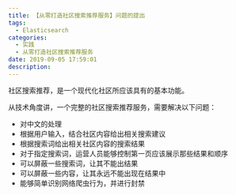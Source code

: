 ```yaml
---
title: 【从零打造社区搜索推荐服务】问题的提出
tags:
  - Elasticsearch
categories:
  - 实践
  - 从零打造社区搜索推荐服务
date: 2019-09-05 17:59:01
description:
---
```


社区搜索推荐，是一个现代化社区所应该具有的基本功能。

从技术角度讲，一个完整的社区搜索推荐服务，需要解决以下问题：
- 对中文的处理
- 根据用户输入，结合社区内容给出相关搜索建议
- 根据搜索词给出相关社区内容的搜索结果
- 对于指定搜索词，运营人员能够控制第一页应该展示那些结果和顺序
- 可以屏蔽一些搜索词，让其不能出结果
- 可以屏蔽一些内容，让其永远不能出现在结果中
- 能够简单识别网络爬虫行为，并进行封禁

